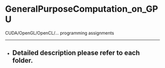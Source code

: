 # GeneralPurposeComputation_on_GPU

CUDA/OpenGL/OpenCL/... programming assignments

---

* ## Detailed description please refer to each folder.

